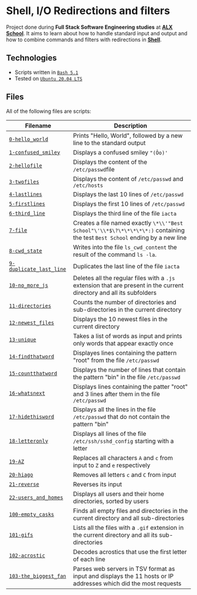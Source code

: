 # Shell, I/O Redirections and filters

Project done during **Full Stack Software Engineering studies** at [**ALX School**](https://www.alxafrica.com/). It aims to learn about how to handle standard input and output and how to combine commands and filters with redirections in [**Shell**](https://www.shellscript.sh/).

## Technologies
* Scripts written in [`Bash 5.1`](https://www.gnu.org/software/bash/)
* Tested on [`Ubuntu 20.04 LTS`](https://ubuntu.com/download/desktop)

## Files
All of the following files are scripts:

| Filename | Description |
| -------- | ----------- |
| [`0-hello_world`](0-hello_world) | Prints "Hello, World", followed by a new line to the standard output |
| [`1-confused_smiley`](1-coonfused_smiley) | Displays a confused smiley `"(Ôo)'` |
| [`2-hellofile`](2-hellofile) | Displays the content of the `/etc/passwd`file |
| [`3-twofiles`](3-twofiles) | Displays the content of `/etc/passwd` and `/etc/hosts` |
| [`4-lastlines`](4-lastlines) | Displays the last 10 lines of `/etc/passwd` |
| [`5-firstlines`](5-firstlines) | Displays the first 10 lines of `/etc/passwd` |
| [`6-third_line`](6-third_line) | Displays the third line of the file `iacta` |
| [`7-file`](7-file) | Creates a file named exactly `\*\\'"Best School"\'\\*$\?\*\*\*\*\*:)` containing the test `Best School` ending by a new line |
| [`8-cwd_state`](8-cwd_state) | Writes into the file `ls_cwd_content` the result of the command `ls -la`. |
| [`9-duplicate_last_line`](9-duplicate_last_line) | Duplicates the last line of the file `iacta` |
| [`10-no_more_js`](10-no_more_js) | Deletes all the regular files with a `.js` extension that are present in the current directory and all its subfolders |
| [`11-directories`](11-directories) | Counts the number of directories and sub-directories in the current directory |
| [`12-newest_files`](12-newest_files) | Displays the 10 newest files in the current directory |
| [`13-unique`](13-unique) | Takes a list of words as input and prints only words that appear exactly once |
| [`14-findthatword`](14-findthatword) | Displayes lines containing the pattern "root" from the file `/etc/passwd` |
| [`15-countthatword`](15-countthatword) | Displays the number of lines that contain the pattern "bin" in the file `/etc/passwd` |
| [`16-whatsnext`](16-whatsnext) | Displays lines containing the patter "root" and 3 lines after them in the file `/etc/passwd` |
| [`17-hidethisword`](17-hidethisword) | Displays all the lines in the file `/etc/passwd` that do not contain the pattern "bin" |
| [`18-letteronly`](18-letteronly) | Displays all lines of the file `/etc/ssh/sshd_config` starting with a letter |
| [`19-AZ`](19-AZ) | Replaces all characters `A` and `c` from input to `Z` and `e` respectively |
| [`20-hiago`](20-hiago) | Removes all letters `c` and `C` from input |
| [`21-reverse`](21-reverse) | Reverses its input |
| [`22-users_and_homes`](22-users_and_homes) | Displays all users and their home directories, sorted by users |
| [`100-empty_casks`](100-empty_casks) | Finds all empty files and directories in the current directory and all sub-directories |
| [`101-gifs`](101-gifs) | Lists all the files with a `.gif` extension in the current directory and all its sub-directories |
| [`102-acrostic`](102-acrostic) | Decodes acrostics that use the first letter of each line |
| [`103-the_biggest_fan`](103-the_biggest_fan) | Parses web servers in TSV format as input and displays the 11 hosts or IP addresses which did the most requests | 
